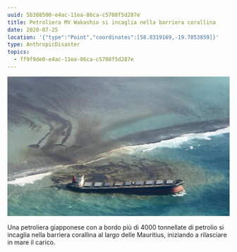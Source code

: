 ```yaml
---
uuid: 5b388500-e4ac-11ea-86ca-c5708f5d287e
title: Petroliera MV Wakashio si incaglia nella barriera corallina
date: 2020-07-25
location: '{"type":"Point","coordinates":[58.8319169,-19.7853859]}'
type: AnthropicDisaster
topics:
  - ff9f9de0-e4ac-11ea-86ca-c5708f5d287e
---
```

![Petroliera incagliata al largo delle Mauritius](../../static/media/events/5b388500-e4ac-11ea-86ca-c5708f5d287e/mauritius-1.jpg "Petroliera incagliata al largo delle Mauritius")

Una petroliera giapponese con a bordo più di 4000 tonnellate di petrolio si incaglia nella barriera corallina al largo delle Mauritius, iniziando a rilasciare in mare il carico.